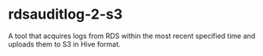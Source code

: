 # rdsauditlog-2-s3
A tool that acquires logs from RDS within the most recent specified time and uploads them to S3 in Hive format.
